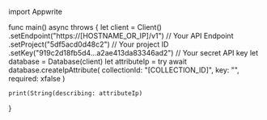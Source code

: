 import Appwrite

func main() async throws {
    let client = Client()
      .setEndpoint("https://[HOSTNAME_OR_IP]/v1") // Your API Endpoint
      .setProject("5df5acd0d48c2") // Your project ID
      .setKey("919c2d18fb5d4...a2ae413da83346ad2") // Your secret API key
    let database = Database(client)
    let attributeIp = try await database.createIpAttribute(
        collectionId: "[COLLECTION_ID]",
        key: "",
        required: xfalse
    )

    print(String(describing: attributeIp)
}
